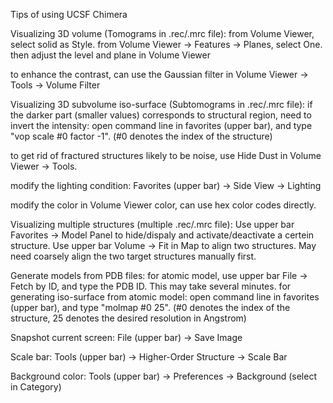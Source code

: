Tips of using UCSF Chimera

Visualizing 3D volume (Tomograms in .rec/.mrc file):
  from Volume Viewer, select solid as Style.
  from Volume Viewer -> Features -> Planes, select One.
  then adjust the level and plane in Volume Viewer
  
  to enhance the contrast, can use the Gaussian filter in Volume Viewer -> Tools -> Volume Filter
 
 
  
Visualizing 3D subvolume iso-surface (Subtomograms in .rec/.mrc file):
  if the darker part (smaller values) corresponds to structural region,
    need to invert the intensity: open command line in favorites (upper bar), and type "vop scale #0 factor -1". (#0 denotes the index of the structure)
  
  to get rid of fractured structures likely to be noise, use Hide Dust in Volume Viewer -> Tools.
  
  modify the lighting condition: Favorites (upper bar) -> Side View -> Lighting
  
  modify the color in Volume Viewer color, can use hex color codes directly.
  
  
  
Visualizing multiple structures (multiple .rec/.mrc file):
  Use upper bar Favorites -> Model Panel to hide/dispaly and activate/deactivate a certein structure.
  Use upper bar Volume -> Fit in Map to align two structures. May need coarsely align the two target structures manually first.
  
  
  
Generate models from PDB files:
  for atomic model, use upper bar File -> Fetch by ID, and type the PDB ID. This may take several minutes.
  for generating iso-surface from atomic model:
    open command line in favorites (upper bar), and type "molmap #0 25". (#0 denotes the index of the structure, 25 denotes the desired resolution in Angstrom)



Snapshot current screen:
  File (upper bar) -> Save Image
  
  
  
Scale bar:
  Tools (upper bar) -> Higher-Order Structure -> Scale Bar
  
  
  
Background color:
  Tools (upper bar) -> Preferences -> Background (select in Category)
